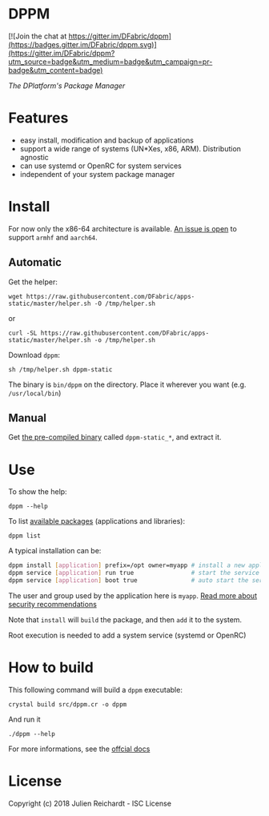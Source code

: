 # DPPM

[![Join the chat at https://gitter.im/DFabric/dppm](https://badges.gitter.im/DFabric/dppm.svg)](https://gitter.im/DFabric/dppm?utm_source=badge&utm_medium=badge&utm_campaign=pr-badge&utm_content=badge)

*The DPlatform's Package Manager*

# Features

- easy install, modification and backup of applications
- support a wide range of systems (UN*Xes, x86, ARM). Distribution agnostic
- can use systemd or OpenRC for system services
- independent of your system package manager

# Install

For now only the x86-64 architecture is available. [An issue is open](https://github.com/crystal-lang/crystal/issues/5467) to support `armhf` and `aarch64`.

## Automatic

Get the helper:

`wget https://raw.githubusercontent.com/DFabric/apps-static/master/helper.sh -O /tmp/helper.sh`

or

`curl -SL https://raw.githubusercontent.com/DFabric/apps-static/master/helper.sh -o /tmp/helper.sh`

Download `dppm`:

`sh /tmp/helper.sh dppm-static`

The binary is `bin/dppm` on the directory. Place it wherever you want (e.g. `/usr/local/bin`)

## Manual

Get [the pre-compiled binary](https://bitbucket.org/dfabric/packages/downloads/) called `dppm-static_*`, and extract it.

# Use

To show the help:

`dppm --help`

To list [available packages](https://github.com/DFabric/package-sources) (applications and libraries):

`dppm list`

A typical installation can be:

```sh
dppm install [application] prefix=/opt owner=myapp # install a new application in /opt as `myapp`
dppm service [application] run true                # start the service
dppm service [application] boot true               # auto start the service at boot
```

The user and group used by the application here is `myapp`. [Read more about security recommendations](https://github.com/DFabric/docs/blob/master/security/owner.md)

Note that `install` will `build` the package, and then `add` it to the system.

Root execution is needed to add a system service (systemd or OpenRC)

# How to build

This following command will build a `dppm` executable:

`crystal build src/dppm.cr -o dppm`

And run it

`./dppm --help`

For more informations, see the [offcial docs](https://crystal-lang.org/docs/using_the_compiler/)

# License                                                                                                 

Copyright (c) 2018 Julien Reichardt - ISC License
